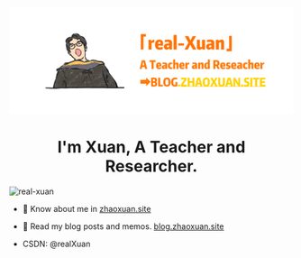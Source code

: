 ![Cover Image](cover.jpg)

<h1 align="center">I'm Xuan, A Teacher and Researcher.</h1>
<img src="https://komarev.com/ghpvc/?username=real-xuan&label=Profile%20views&color=0e75b6&style=flat" alt="real-xuan" />

<p align="left">  

- 📄 Know about me in [zhaoxuan.site](https://zhaoxuan.site)

- 📝 Read my blog posts and memos. [blog.zhaoxuan.site](https://blog.zhaoxuan.site)
  
- CSDN: @realXuan

  </p>
